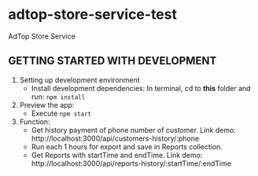 adtop-store-service-test
==============================

AdTop Store Service

GETTING STARTED WITH DEVELOPMENT
--------------------------------

1. Setting up development environment
    - Install development dependencies: In terminal, cd to __this__ folder and run: `npm install`
2. Preview the app:
    - Execute `npm start`
3. Function:
    - Get history payment of phone number of customer.
    Link demo: http://localhost:3000/api/customers-history/:phone
    - Run each 1 hours for export and save in Reports collection.
    - Get Reports with startTime and endTime.
    Link demo: http://localhost:3000/api/reports-history/:startTime/:endTime
